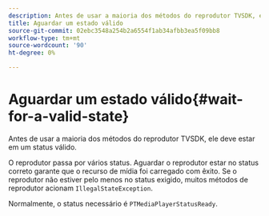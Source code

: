 ```yaml
---
description: Antes de usar a maioria dos métodos do reprodutor TVSDK, ele deve estar em um status válido.
title: Aguardar um estado válido
source-git-commit: 02ebc3548a254b2a6554f1ab34afbb3ea5f09bb8
workflow-type: tm+mt
source-wordcount: '90'
ht-degree: 0%

---
```


# Aguardar um estado válido{#wait-for-a-valid-state}

Antes de usar a maioria dos métodos do reprodutor TVSDK, ele deve estar em um status válido.

O reprodutor passa por vários status. Aguardar o reprodutor estar no status correto garante que o recurso de mídia foi carregado com êxito. Se o reprodutor não estiver pelo menos no status exigido, muitos métodos de reprodutor acionam `IllegalStateException`.

Normalmente, o status necessário é `PTMediaPlayerStatusReady`.

